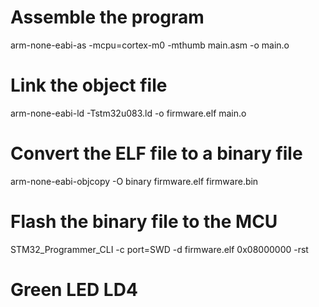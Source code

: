 # Assemble the program
arm-none-eabi-as -mcpu=cortex-m0 -mthumb main.asm -o main.o

# Link the object file
arm-none-eabi-ld -Tstm32u083.ld -o firmware.elf main.o

# Convert the ELF file to a binary file
arm-none-eabi-objcopy -O binary firmware.elf firmware.bin

# Flash the binary file to the MCU
STM32_Programmer_CLI -c port=SWD -d firmware.elf 0x08000000 -rst

# Green LED LD4